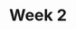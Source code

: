 ---
    title: Week 2
    weekNumber: 2
    days:
      - date: 2024-1-15
        events:
          
          "No Lecture (MLK Day)":
      - date: 2024-1-17
        events:
          "**LEC 4**{: .label .label-lecture } Arrays and DataFrames":
          "<small><i><span style='display: inline-block; padding-left: 80px'><b>Keywords:</b> example </span></i></small>":
      - date: 2024-1-19
        events:
          "**LEC 5**{: .label .label-lecture } Querying and Grouping":
          "<small><i><span style='display: inline-block; padding-left: 80px'><b>Keywords:</b> example </span></i></small>":
---